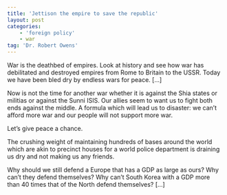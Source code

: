 ```yaml
---
title: 'Jettison the empire to save the republic'
layout: post
categories:
    - 'foreign policy'
    - war
tag: 'Dr. Robert Owens'
---
```


War is the deathbed of empires. Look at history and see how war has debilitated and destroyed empires from Rome to Britain to the USSR. Today we have been bled dry by endless wars for peace. \[…\]  
   
Now is not the time for another war whether it is against the Shia states or militias or against the Sunni ISIS. Our allies seem to want us to fight both ends against the middle. A formula which will lead us to disaster: we can’t afford more war and our people will not support more war.

Let’s give peace a chance.

The crushing weight of maintaining hundreds of bases around the world which are akin to precinct houses for a world police department is draining us dry and not making us any friends.

Why should we still defend a Europe that has a GDP as large as ours? Why can’t they defend themselves? Why can’t South Korea with a GDP more than 40 times that of the North defend themselves? \[…\]